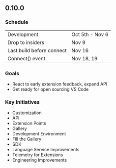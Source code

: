 
## 0.10.0
### Schedule
|                           |                 |
| ------------------------- | --------------- |
| Development               | Oct 5th - Nov 6 |
| Drop to insiders          | Nov 9           | 
| Last build before connect | Nov 16          |
| Connect() event           | Nov 18, 19      |

### Goals
* React to early extension feedback, expand API
* Get ready for open sourcing VS Code

### Key Initiatives
* Customization
* API
* Extension Points
* Gallery
* Development Environment
* Fill the Gallery
* SDK
* Language Service Improvements
* Telemetry for Extensions
* Engineering Improvements